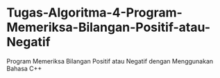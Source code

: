 # Tugas-Algoritma-4-Program-Memeriksa-Bilangan-Positif-atau-Negatif
Program Memeriksa Bilangan Positif atau Negatif dengan Menggunakan Bahasa C++
